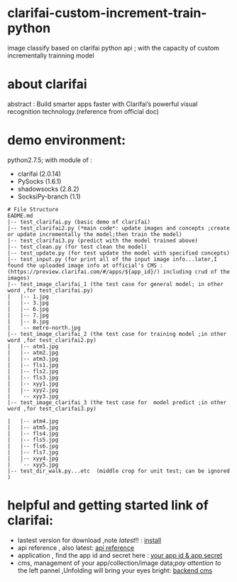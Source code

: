 # clarifai-custom-increment-train-python
image classify  based on clarifai python api ; with the capacity of custom incrementally trainning model
# about clarifai
abstract : Build smarter apps faster with Clarifai’s powerful visual recognition technology.(reference from official doc)
# demo environment:

python2.7.5; with module of :

- clarifai (2.0.14)
- PySocks (1.6.1)
- shadowsocks (2.8.2)
- SocksiPy-branch (1.1)
```
# File Structure
EADME.md
|-- test_clarifai.py (basic demo of clarifai)
|-- test_clarifai2.py (*main code*: update images and concepts ;create or update incrementally the model;then train the model)
|-- test_clarifai3.py (predict with the model trained above)
|-- test_clean.py (for test clean the model)
|-- test_update.py (for test update the model with specified concepts)
|-- test_input.py (for print all of the input image info...later,I found the uploaded image info at official's CMS :(https://preview.clarifai.com/#/apps/${app_id}/) including crud of the images)
|-- test_image_clarifai_1 (the test case for general model; in other word ,for test_clarifai.py)
|   |-- 1.jpg
|   |-- 3.jpg
|   |-- 6.jpg
|   |-- 7.jpg
|   |-- 8.jpg
|   `-- metro-north.jpg
|-- test_image_clarifai_2 (the test case for training model ;in other word ,for test_clarifai2.py)
|   |-- atm1.jpg
|   |-- atm2.jpg
|   |-- atm3.jpg
|   |-- fls1.jpg
|   |-- fls2.jpg
|   |-- fls3.jpg
|   |-- xyy1.jpg
|   |-- xyy2.jpg
|   `-- xyy3.jpg
|-- test_image_clarifai_3 (the test case for  model predict ;in other word ,for test_clarifai3.py)

|   |-- atm4.jpg
|   |-- atm5.jpg
|   |-- fls4.jpg
|   |-- fls5.jpg
|   |-- fls6.jpg
|   |-- fls7.jpg
|   |-- xyy4.jpg
|   `-- xyy5.jpg
|-- test_dir_walk.py...etc  (middle crop for unit test; can be ignored )
```
# helpful and getting started link of clarifai:
- lastest version for download ,note *latest*!! : [install](https://sdk.clarifai.com/python/docs/latest/install.html) 
- api reference , also latest: [api reference](https://sdk.clarifai.com/python/docs/latest/clarifai.rest.html)
- application , find the app id and secret here : [your app id & app secret](https://developer-preview.clarifai.com/account/applications/)
- cms, management of your app/collection/image data;*pay attention to* the left pannel ,Unfolding will bring your eyes bright: [backend cms](https://preview.clarifai.com/#/apps/${app_id}/)

